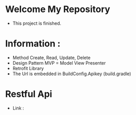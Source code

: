 # Welcome My Repository 
- This project is finished.

# Information :
- Method Create, Read, Update, Delete
- Design Pattern MVP = Model View Presenter
- Retrofit Library
- The Url is embedded in BuildConfig.Apikey (build.gradle)

# Restful Api
- Link : 
